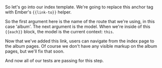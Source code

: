 So let's go into our index template. We're going to replace this anchor tag
with Ember's `{{link-to}}` helper.

So the first argument here is the name of the route that we're using, in this
case 'album'. The next argument is the model. When we're inside of this
`{{each}}` block, the model is the current context: `this`.

Now that we've added this link, users can navigate from the index page to the
album pages. Of course we don't have any visible markup on the album pages, but
we'll fix that soon.

And now all of our tests are passing for this step.
